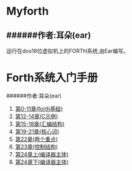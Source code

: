 Myforth
==================

######作者:耳朵(ear)
------------------

运行在dos16位虚拟机上的FORTH系统,由Ear编写。


Forth系统入门手册
==================

######作者:耳朵(ear)

1. [第0-11章(forth基础)](https://github.com/cforth/myforth/blob/master/Forth%E7%B3%BB%E7%BB%9F%E5%85%A5%E9%97%A8%E6%89%8B%E5%86%8C/forth%E7%B3%BB%E7%BB%9F%E5%85%A5%E9%97%A8%E6%89%8B%E5%86%8C0-11(forth%E5%9F%BA%E7%A1%80).md)
2. [第12-14章(C示例)](https://github.com/cforth/myforth/blob/master/Forth%E7%B3%BB%E7%BB%9F%E5%85%A5%E9%97%A8%E6%89%8B%E5%86%8C/forth%E7%B3%BB%E7%BB%9F%E5%85%A5%E9%97%A8%E6%89%8B%E5%86%8C12-14(C%E7%A4%BA%E4%BE%8B).md)
3. [第15-18章(汇编结构)](https://github.com/cforth/myforth/blob/master/Forth%E7%B3%BB%E7%BB%9F%E5%85%A5%E9%97%A8%E6%89%8B%E5%86%8C/forth%E7%B3%BB%E7%BB%9F%E5%85%A5%E9%97%A8%E6%89%8B%E5%86%8C15-18(%E6%B1%87%E7%BC%96%E7%BB%93%E6%9E%84).md)
4. [第19-21章(核心词)](https://github.com/cforth/myforth/blob/master/Forth%E7%B3%BB%E7%BB%9F%E5%85%A5%E9%97%A8%E6%89%8B%E5%86%8C/forth%E7%B3%BB%E7%BB%9F%E5%85%A5%E9%97%A8%E6%89%8B%E5%86%8C19-21(%E6%A0%B8%E5%BF%83%E8%AF%8D).md)
5. [第22章(两个重点)](https://github.com/cforth/myforth/blob/master/Forth%E7%B3%BB%E7%BB%9F%E5%85%A5%E9%97%A8%E6%89%8B%E5%86%8C/forth%E7%B3%BB%E7%BB%9F%E5%85%A5%E9%97%A8%E6%89%8B%E5%86%8C22(%E4%B8%A4%E4%B8%AA%E9%87%8D%E7%82%B9).md)
6. [第23章(控制结构)](https://github.com/cforth/myforth/blob/master/Forth%E7%B3%BB%E7%BB%9F%E5%85%A5%E9%97%A8%E6%89%8B%E5%86%8C/forth%E7%B3%BB%E7%BB%9F%E5%85%A5%E9%97%A8%E6%89%8B%E5%86%8C23(%E6%8E%A7%E5%88%B6%E7%BB%93%E6%9E%84).md)
7. [第24章上(编译器主体)](https://github.com/cforth/myforth/blob/master/Forth%E7%B3%BB%E7%BB%9F%E5%85%A5%E9%97%A8%E6%89%8B%E5%86%8C/forth%E7%B3%BB%E7%BB%9F%E5%85%A5%E9%97%A8%E6%89%8B%E5%86%8C24-1(%E7%BC%96%E8%AF%91%E5%99%A8%E4%B8%BB%E4%BD%93).md)
8. [第24章下(编译器主体)](https://github.com/cforth/myforth/blob/master/Forth%E7%B3%BB%E7%BB%9F%E5%85%A5%E9%97%A8%E6%89%8B%E5%86%8C/forth%E7%B3%BB%E7%BB%9F%E5%85%A5%E9%97%A8%E6%89%8B%E5%86%8C24-2(%E7%BC%96%E8%AF%91%E5%99%A8%E4%B8%BB%E4%BD%93).md)
